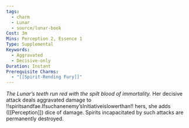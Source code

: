 ```yaml
---
tags:
  - charm
  - Lunar
  - source/lunar-book
Cost: 3m
Mins: Perception 2, Essence 1
Type: Supplemental
Keywords:
  - Aggravated
  - Decisive-only
Duration: Instant
Prerequisite Charms:
  - "[[Spirit-Rending Fury]]"
---
```

*The Lunar’s teeth run red with the spilt blood of immortality.*
Her decisive attack deals aggravated damage to !!spiritsandfae.Ifsuchanenemy’sInitiativeislowerthan!! hers, she adds ([[Perception]]) dice of damage. Spirits incapacitated by such attacks are permanently destroyed.